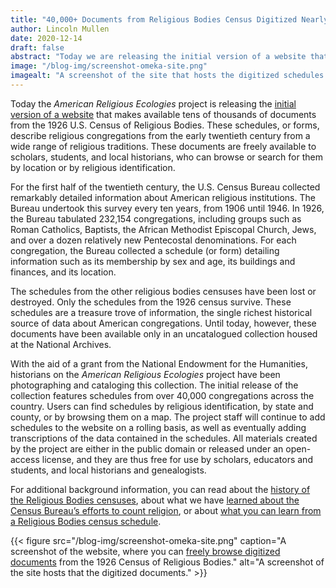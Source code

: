 ```yaml
---
title: "40,000+ Documents from Religious Bodies Census Digitized Nearly a Century Later"
author: Lincoln Mullen
date: 2020-12-14
draft: false
abstract: "Today we are releasing the initial version of a website that makes available tens of thousands of documents from the 1926 U.S. Census of Religious Bodies. These documents are freely available to scholars, students, and local historians, who can browse or search for them by location or by religious identification." 
image: "/blog-img/screenshot-omeka-site.png"
imagealt: "A screenshot of the site that hosts the digitized schedules."
---
```


Today the _American Religious Ecologies_ project is releasing the [initial version of a website](https://omeka.religiousecologies.org/s/census-1926/) that makes available tens of thousands of documents from the 1926 U.S. Census of Religious Bodies. These schedules, or forms, describe religious congregations from the early twentieth century from a wide range of religious traditions. These documents are freely available to scholars, students, and local historians, who can browse or search for them by location or by religious identification.

For the first half of the twentieth century, the U.S. Census Bureau collected remarkably detailed information about American religious institutions. The Bureau undertook this survey every ten years, from 1906 until 1946. In 1926, the Bureau tabulated 232,154 congregations, including groups such as Roman Catholics, Baptists, the African Methodist Episcopal Church, Jews, and over a dozen relatively new Pentecostal denominations. For each congregation, the Bureau collected a schedule (or form) detailing information such as its membership by sex and age, its buildings and finances, and its location. 

The schedules from the other religious bodies censuses have been lost or destroyed. Only the schedules from the 1926 census survive. These schedules are a treasure trove of information, the single richest historical source of data about American congregations. Until today, however, these documents have been available only in an uncatalogued collection housed at the National Archives. 

With the aid of a grant from the National Endowment for the Humanities, historians on the _American Religious Ecologies_ project have been photographing and cataloging this collection. The initial release of the collection features schedules from over 40,000 congregations across the country. Users can find schedules by religious identification, by state and county, or by browsing them on a map. The project staff will continue to add schedules to the website on a rolling basis, as well as eventually adding transcriptions of the data contained in the schedules. All materials created by the project are either in the public domain or released under an open-access license, and they are thus free for use by scholars, educators and students, and local historians and genealogists. 

For additional background information, you can read about the [history of the Religious Bodies censuses](/blog/religion-and-the-u.s.-census/), about what we have [learned about the Census Bureau’s efforts to count religion](/blog/how-the-the-religious-bodies-census-was-first-digitized-...-in-the-1920s/), or about [what you can learn from a Religious Bodies census schedule](/blog/what-can-you-learn-from-a-census-schedule/).

{{< figure src="/blog-img/screenshot-omeka-site.png" caption="A screenshot of the website, where you can [freely browse digitized documents](https://omeka.religiousecologies.org/s/census-1926/page/home) from the 1926 Census of Religious Bodies." alt="A screenshot of the site hosts that the digitized documents." >}}
